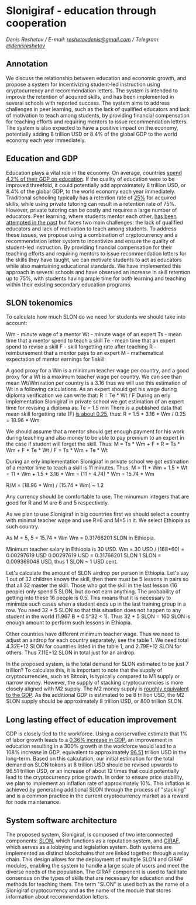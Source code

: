 # Slonigiraf - education through cooperation

_Denis Reshetov / E-mail:_ [_reshetovdenis@gmail.com_](mailto:reshetovdenis@gmail.com) _/ Telegram:_ [_@denisreshetov_](https://t.me/denisreshetov)

## Annotation

We discuss the relationship between education and economic growth, and propose a system for incentivizing student-led instruction using cryptocurrency and recommendation letters. The system is intended to improve the retention of acquired skills, and has been implemented in several schools with reported success. The system aims to address challenges in peer learning, such as the lack of qualified educators and lack of motivation to teach among students, by providing financial compensation for teaching efforts and requiring mentors to issue recommendation letters. The system is also expected to have a positive impact on the economy, potentially adding 8 trillion USD or 8.4% of the global GDP to the world economy each year immediately.

## Education and GDP

Education plays a vital role in the economy. On average, countries [spend 4.2% of their GDP on education](https://data.worldbank.org/indicator/SE.XPD.TOTL.GD.ZS). If the quality of education were to be improved threefold, it could potentially add approximately 8 trillion USD, or 8.4% of the global GDP, to the world economy each year immediately. Traditional schooling typically has a retention rate of [25%](https://link.springer.com/article/10.1007/s10643-022-01332-3) for acquired skills, while using private tutoring can result in a retention rate of 75%. However, private tutoring can be costly and requires a large number of educators. Peer learning, where students mentor each other, [has been attempted in the past](https://en.wikipedia.org/wiki/Peer_learning) but faces two main challenges: the lack of qualified educators and lack of motivation to teach among students. To address these issues, we propose using a combination of cryptocurrency and a recommendation letter system to incentivize and ensure the quality of student-led instruction. By providing financial compensation for their teaching efforts and requiring mentors to issue recommendation letters for the skills they have taught, we can motivate students to act as educators while also maintaining educational standards. We have implemented this approach in several schools and have observed an increase in skill retention up to 75%, with students having ample time for both learning and teaching within their existing secondary education programs.

## SLON tokenomics

To calculate how much SLON do we need for students we should take into account:

Wm - minute wage of a mentor
Wt - minute wage of an expert
Ts - mean time that a mentor spend to teach a skill
Te - mean time that an expert spend to revise a skill
F - skill forgetting rate after teaching
R - reimbursement that a mentor pays to an expert
M - mathematical expectation of mentor earnings for 1 skill:

A good proxy for a Wm is a minimum teacher wage per country, and a good proxy for a Wt is a maximum teacher wage per country. We can see than mean Wt/Wm ration per country is a 3.16 thus we will use this estimation of Wt in a following calculations.
As an expert should get his wage during diploma verification we can write that:
R = Te * Wt / F
During an erly implementation Slonigiraf in private school we got estimation of an expert time for revising a diploma as: Te = 1.5 min
There is a published data that mean skill forgetting rate (F) [is about 0.25](https://link.springer.com/article/10.1007/s10643-022-01332-3), thus:
R = 1.5 * 3.16 * Wm / 0.25 = 18.96 * Wm

We should assume that a mentor should get enough payment for his work during teaching and also money to be able to pay premium to an expert in the case if student will forget the skill. Thus:
M = Ts * Wm + F * R = Ts * Wm + F * Te * Wt / F = Ts * Wm + Te * Wt

During an erly implementation Slonigiraf in private school we got estimation of a mentor time to teach a skill is 11 minutes. Thus:
M = 11 * Wm + 1.5 * Wt = 11 * Wm + 1.5 * 3.16 * Wm = (11 + 4.74) * Wm = 15.74 * Wm

R/M = (18.96 * Wm) / (15.74 * Wm) ~ 1.2

Any currency should be comfortable to use. The minumum integers that are good for R and M are 6 and 5 respectively.

As we plan to use Slonigiraf in big countries first we should select a country with minimal teacher wage and use R=6 and M=5 in it. We select Ethiopia as such country.

As M = 5,
5 = 15.74 * Wm
Wm = 0.31766201 SLON in Ethiopia.

Minimum teacher salary in Ethiopia is 30 USD.
Wm = 30 USD / (168*60) = 0.00297619 USD
0.00297619 USD = 0.31766201 SLON
1 SLON = 0.009369048 USD, thus 1 SLON ~ 1 USD cent.

Let's calculate the amount of SLON airdrop per person in Ethiopia.
Let's say 1 out of 32 children knows the skill, then there must be 5 lessons in pairs so that all 32 master the skill. Those who got the skill in the last lesson (16 people) only spend 5 SLON, but do not earn anything.
The probability of getting into these 16 people is 0.5.
This means that it is necessary to minimize such cases when a student ends up in the last training group in a row.
You need 32 * 5 SLON so that this situation does not happen to any student in the world (1.967 B * 0.5^32 < 1).
Thus 32 * 5 SLON = 160 SLON is enough amount to perform such lessons in Ethiopia.

Other countries have different minimum teacher wage. Thus we need to adjust an airdrop for each country separately, see the table 1.
We need total 4.32E+12 SLON for countries listed in the table 1, and 2.79E+12 SLON for others. Thus 7.11E+12 SLON in total just for an airdrop.

In the proposed system, is the total demand for SLON estimated to be just 7 trillion? To calculate this, it is important to note that the supply of cryptocurrencies, such as Bitcoin, is typically compared to M1 supply or narrow money. However, the supply of stacking cryptocurrencies is more closely aligned with M2 supply. The M2 money supply is [roughly equivalent to the GDP](https://data.worldbank.org/indicator/FM.LBL.BMNY.GD.ZS). As the additional GDP is estimated to be 8 trillion USD, the M2 SLON supply should be approximately 8 trillion USD, or 800 trillion SLON.

## Long lasting effect of education improvement

GDP is closely tied to the workforce. Using a conservative estimate that 1% of labor growth leads to a [0.36% increase in GDP](https://dergipark.org.tr/tr/download/article-file/364734), an improvement in education resulting in a 300% growth in the workforce would lead to a 108% increase in GDP, equivalent to approximately [96.51](https://data.worldbank.org/indicator/NY.GDP.MKTP.CD) trillion USD in the long-term. Based on this calculation, our initial estimation for the total demand on SLON tokens at 8 trillion USD should be revised upwards to 96.51 trillion USD, or an increase of about 12 times that could potentially lead to the cryptocurrency price growth. In order to ensure price stability, we plan to implement an inflation rate of approximately 10%. This inflation is achieved by generating additional SLON through the process of "stacking" and is a common practice in the current cryptocurrency market as a reward for node maintenance.

## System software architecture

The proposed system, Slonigiraf, is composed of two interconnected components: [SLON](https://github.com/slonigiraf/whitepaper/blob/main/slon/ENG.md), which functions as a reputation system, and [GIRAF](https://github.com/slonigiraf/whitepaper/blob/main/giraf/ENG.md), which serves as a lobbying and legislation system. Both systems are implemented as distinct blockchains that are linked together through a relay chain. This design allows for the deployment of multiple SLON and GIRAF modules, enabling the system to handle a large scale of users and meet the diverse needs of the population. The GIRAF component is used to facilitate consensus on the types of skills that are necessary for education and the methods for teaching them. The term "SLON" is used both as the name of a Slonigiraf cryptocurrency and as the name of the module that stores information about recommendation letters.
